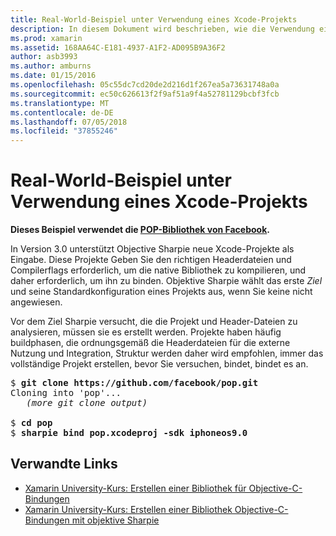 ```yaml
---
title: Real-World-Beispiel unter Verwendung eines Xcode-Projekts
description: In diesem Dokument wird beschrieben, wie die Verwendung ein Xcode-Projekts als eine direkte Eingabe, Ziel-Sharpie, die das Erstellen von C#-Bindungen in Objective-C-Code vereinfacht wird.
ms.prod: xamarin
ms.assetid: 168AA64C-E181-4937-A1F2-AD095B9A36F2
author: asb3993
ms.author: amburns
ms.date: 01/15/2016
ms.openlocfilehash: 05c55dc7cd20de2d216d1f267ea5a73631748a0a
ms.sourcegitcommit: ec50c626613f2f9af51a9f4a52781129bcbf3fcb
ms.translationtype: MT
ms.contentlocale: de-DE
ms.lasthandoff: 07/05/2018
ms.locfileid: "37855246"
---
```

# <a name="real-world-example-using-an-xcode-project"></a>Real-World-Beispiel unter Verwendung eines Xcode-Projekts

**Dieses Beispiel verwendet die [POP-Bibliothek von Facebook](https://github.com/facebook/pop).**

In Version 3.0 unterstützt Objective Sharpie neue Xcode-Projekte als Eingabe. Diese Projekte Geben Sie den richtigen Headerdateien und Compilerflags erforderlich, um die native Bibliothek zu kompilieren, und daher erforderlich, um ihn zu binden. Objektive Sharpie wählt das erste _Ziel_ und seine Standardkonfiguration eines Projekts aus, wenn Sie keine nicht angewiesen.

Vor dem Ziel Sharpie versucht, die die Projekt und Header-Dateien zu analysieren, müssen sie es erstellt werden. Projekte haben häufig buildphasen, die ordnungsgemäß die Headerdateien für die externe Nutzung und Integration, Struktur werden daher wird empfohlen, immer das vollständige Projekt erstellen, bevor Sie versuchen, bindet, bindet es an.

<pre>$ <b>git clone https://github.com/facebook/pop.git</b>
Cloning into 'pop'...
   <em>(more git clone output)</em>

$ <b>cd pop</b>
$ <b>sharpie bind pop.xcodeproj -sdk iphoneos9.0</b></pre>

## <a name="related-links"></a>Verwandte Links

- [Xamarin University-Kurs: Erstellen einer Bibliothek für Objective-C-Bindungen](https://university.xamarin.com/classes/track/all#building-an-objective-c-bindings-library)
- [Xamarin University-Kurs: Erstellen einer Bibliothek Objective-C-Bindungen mit objektive Sharpie](https://university.xamarin.com/classes/track/all#build-an-objective-c-bindings-library-with-objective-sharpie)
